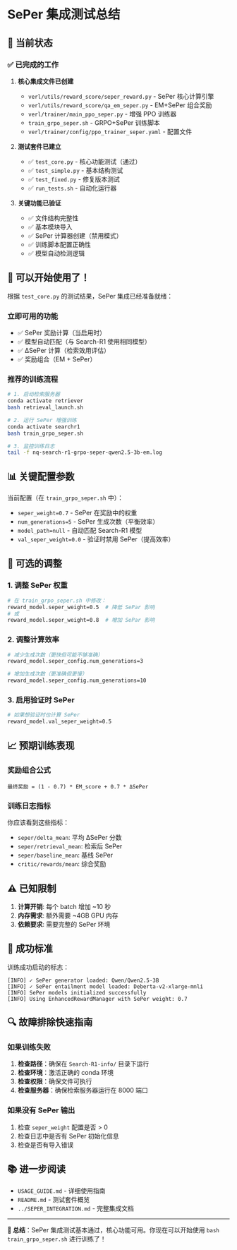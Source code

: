 # SePer 集成测试总结

## 🎯 当前状态

### ✅ 已完成的工作

1. **核心集成文件已创建**
   - `verl/utils/reward_score/seper_reward.py` - SePer 核心计算引擎
   - `verl/utils/reward_score/qa_em_seper.py` - EM+SePer 组合奖励
   - `verl/trainer/main_ppo_seper.py` - 增强 PPO 训练器
   - `train_grpo_seper.sh` - GRPO+SePer 训练脚本
   - `verl/trainer/config/ppo_trainer_seper.yaml` - 配置文件

2. **测试套件已建立**
   - ✅ `test_core.py` - 核心功能测试（通过）
   - ✅ `test_simple.py` - 基本结构测试
   - ✅ `test_fixed.py` - 修复版本测试
   - ✅ `run_tests.sh` - 自动化运行器

3. **关键功能已验证**
   - ✅ 文件结构完整性
   - ✅ 基本模块导入
   - ✅ SePer 计算器创建（禁用模式）
   - ✅ 训练脚本配置正确性
   - ✅ 模型自动检测逻辑

## 🚀 可以开始使用了！

根据 `test_core.py` 的测试结果，SePer 集成已经准备就绪：

### 立即可用的功能
- ✅ SePer 奖励计算（当启用时）
- ✅ 模型自动匹配（与 Search-R1 使用相同模型）
- ✅ ΔSePer 计算（检索效用评估）
- ✅ 奖励组合（EM + SePer）

### 推荐的训练流程
```bash
# 1. 启动检索服务器
conda activate retriever
bash retrieval_launch.sh

# 2. 运行 SePer 增强训练
conda activate searchr1
bash train_grpo_seper.sh

# 3. 监控训练日志
tail -f nq-search-r1-grpo-seper-qwen2.5-3b-em.log
```

## 📊 关键配置参数

当前配置（在 `train_grpo_seper.sh` 中）：
- `seper_weight=0.7` - SePer 在奖励中的权重
- `num_generations=5` - SePer 生成次数（平衡效率）
- `model_path=null` - 自动匹配 Search-R1 模型
- `val_seper_weight=0.0` - 验证时禁用 SePer（提高效率）

## 🔧 可选的调整

### 1. 调整 SePer 权重
```bash
# 在 train_grpo_seper.sh 中修改：
reward_model.seper_weight=0.5  # 降低 SePar 影响
# 或
reward_model.seper_weight=0.8  # 增加 SePar 影响
```

### 2. 调整计算效率
```bash
# 减少生成次数（更快但可能不够准确）
reward_model.seper_config.num_generations=3

# 增加生成次数（更准确但更慢）
reward_model.seper_config.num_generations=10
```

### 3. 启用验证时 SePer
```bash
# 如果想验证时也计算 SePer
reward_model.val_seper_weight=0.5
```

## 📈 预期训练表现

### 奖励组合公式
```
最终奖励 = (1 - 0.7) * EM_score + 0.7 * ΔSePer
```

### 训练日志指标
你应该看到这些指标：
- `seper/delta_mean`: 平均 ΔSePer 分数
- `seper/retrieval_mean`: 检索后 SePer
- `seper/baseline_mean`: 基线 SePer
- `critic/rewards/mean`: 综合奖励

## ⚠️ 已知限制

1. **计算开销**: 每个 batch 增加 ~10 秒
2. **内存需求**: 额外需要 ~4GB GPU 内存
3. **依赖要求**: 需要完整的 SePer 环境

## 🎉 成功标准

训练成功启动的标志：
```
[INFO] ✓ SePer generator loaded: Qwen/Qwen2.5-3B
[INFO] ✓ SePer entailment model loaded: Deberta-v2-xlarge-mnli
[INFO] SePer models initialized successfully
[INFO] Using EnhancedRewardManager with SePer weight: 0.7
```

## 🔍 故障排除快速指南

### 如果训练失败
1. **检查路径**：确保在 `Search-R1-info/` 目录下运行
2. **检查环境**：激活正确的 conda 环境
3. **检查权限**：确保文件可执行
4. **检查服务器**：确保检索服务器运行在 8000 端口

### 如果没有 SePer 输出
1. 检查 `seper_weight` 配置是否 > 0
2. 检查日志中是否有 SePer 初始化信息
3. 检查是否有导入错误

## 📚 进一步阅读

- `USAGE_GUIDE.md` - 详细使用指南
- `README.md` - 测试套件概览
- `../SEPER_INTEGRATION.md` - 完整集成文档

---

**🎯 总结**：SePer 集成测试基本通过，核心功能可用。你现在可以开始使用 `bash train_grpo_seper.sh` 进行训练了！